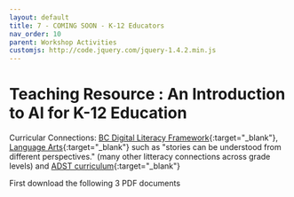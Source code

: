```yaml
---
layout: default
title: 7 - COMING SOON - K-12 Educators
nav_order: 10
parent: Workshop Activities
customjs: http://code.jquery.com/jquery-1.4.2.min.js
--- 
```


# Teaching Resource : An Introduction to AI for K-12 Education 

Curricular Connections:
[BC Digital Literacy Framework](https://www2.gov.bc.ca/assets/gov/education/kindergarten-to-grade-12/teach/teaching-tools/digital-literacy-framework.pdf){:target="_blank"}, [Language Arts](https://curriculum.gov.bc.ca/curriculum/english-language-arts/3/core){:target="_blank"} such as "stories can be understood from different perspectives." (many other litteracy connections across grade levels) and [ADST curriculum](https://curriculum.gov.bc.ca/curriculum/adst){:target="_blank"}

First download the following 3 PDF documents

